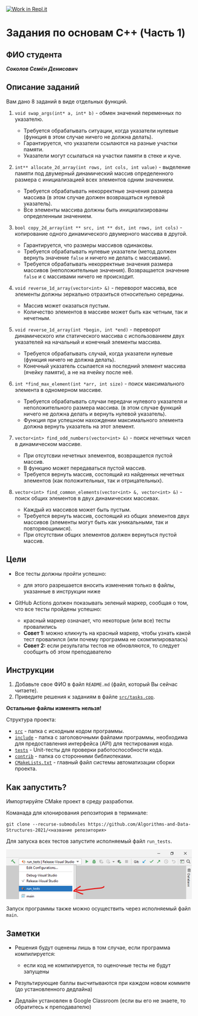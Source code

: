 [![Work in Repl.it](https://classroom.github.com/assets/work-in-replit-14baed9a392b3a25080506f3b7b6d57f295ec2978f6f33ec97e36a161684cbe9.svg)](https://classroom.github.com/online_ide?assignment_repo_id=4254420&assignment_repo_type=AssignmentRepo)
# Задания по основам C++ (Часть 1)

## ФИО студента
**_Соколов Семён Денисович_**

## Описание заданий

Вам дано 8 заданий в виде отдельных функций.

1. `void swap_args(int* a, int* b)` - обмен значений переменных по указателю.
   
   - Требуется обрабатывать ситуации, когда указатели нулевые 
     (функция в этом случае ничего не должна делать).
   - Гарантируется, что указатели ссылаются на разные участки памяти.
   - Указатели могут ссылаться на участки памяти в стеке и куче.
    

2. `int** allocate_2d_array(int rows, int cols, int value)` - выделение памяти под двумерный динамический массив определенного 
   размера с инициализацией всех элементов одним значением.
   
   - Требуется обрабатывать некорректные значения размера массива 
     (в этом случае должен возвращаться нулевой указатель).
   - Все элементы массива должны быть инициализированы определенным значением.
    

3. `bool copy_2d_array(int ** src, int ** dst, int rows, int cols)` - копирование одного динамического двумерного массива в другой.
   
    - Гарантируется, что размеры массивов одинаковы.
    - Требуется обрабатывать нулевые указатели (метод должен вернуть значение `false` и ничего не делать с массивами).
    - Требуется обрабатывать некорректные значения размера массивов (неположительные значения). 
      Возвращается значение `false` и с массивами ничего не происходит.
      
4. `void reverse_1d_array(vector<int> &)` - переворот массива, все элементы должны зеркально отразиться относительно середины.
   
   - Массив может оказаться пустым.
   - Количество элементов в массиве может быть как четным, так и нечетным.
   

5. `void reverse_1d_array(int *begin, int *end)` - переворот динамического или статического массива 
   с использованием двух указателей на начальный и конечный элементы массива.
   
   - Требуется обрабатывать случай, когда указатели нулевые (функция ничего не должна делать).
   - Конечный указатель ссылается на последний элемент массива (ячейку памяти), а не на ячейку после неё.
   

6. `int *find_max_element(int *arr, int size)` - поиск максимального элемента в одномерном массиве.
   
   - Требуется обрабатывать случаи передачи нулевого указателя и неположительного размера массива.
     (в этом случае функций ничего не должна делать и вернуть нулевой указатель).
   - Функция при успешном нахождении максимального элемента должна вернуть указатель на этот элемент.


7. `vector<int> find_odd_numbers(vector<int> &)` - поиск нечетных чисел в динамическом массиве.

   - При отсутсвии нечетных элементов, возвращается пустой массив.
   - В функцию может передаваться пустой массив.
   - Требуется вернуть массив, состоящий из найденных нечетных элементов (как положительных, так и отрицательных).
   

8. `vector<int> find_common_elements(vector<int> &, vector<int> &)` - поиск общих элементов в двух динамических массивах.

   - Каждый из массивов может быть пустым.
   - Требуется вернуть массив, состоящий из общих элементов двух массивов (элементы могут быть как уникальными, так и повторяющимися).
   - При отсутствии общих элементов должен вернуться пустой массив. 

## Цели

- Все тесты должны пройти успешно:
   - для этого разрешается вносить изменения только в файлы, указанные в инструкции ниже
  
- GitHub Actions должен показывать зеленый маркер, сообщая о том, что все тесты пройдены успешно:
   - красный маркер означает, что некоторые (или все) тесты провалились
   - **Совет 1:** можно кликнуть на красный маркер, чтобы узнать какой тест провалился (или почему программа не скомпилировалась)
   - **Совет 2:** если результаты тестов не обновляются, то следует сообщить об этом преподавателю

## Инструкции

1. Добавьте свое ФИО в файл `README.md` (файл, который Вы сейчас читаете).
2. Приведите решения к заданиям в файле [`src/tasks.cpp`](src/tasks.cpp).

**Остальные файлы изменять нельзя!**

Структура проекта:
- [`src`](src) - папка с исходным кодом программы.
- [`include`](include) - папка с заголовочными файлами программы, необходима для предоставления интерфейса (API) для тестирования кода.
- [`tests`](tests) - Unit-тесты для проверки работоспособности кода.
- [`contrib`](contrib) - папка со сторонними библиотеками.
- [`CMakeLists.txt`](CMakeLists.txt) - главный файл системы автоматизации сборки проекта.

## Как запустить?

Импортируйте CMake проект в среду разработки.

Команада для клонирования репозитория в терминале:
```shell
git clone --recurse-submodules https://github.com/Algorithms-and-Data-Structures-2021/<название репозитория>
```

Для запуска всех тестов запустите исполняемый файл `run_tests`.

![Запуск всех тестов](assets/how-to-run-all-tests.png)

Запуск программы также можно осуществить через исполняемый файл `main`.


## Заметки
- Решения будут оценены лишь в том случае, если программа компилируется:
   - если код не компилируется, то оценочные тесты не будут запущены
   
- Результирующие баллы высчитываются при каждом новом коммите (до установленного дедлайна)
- Дедлайн установлен в Google Classroom (если вы его не знаете, то обратитесь к преподавателю)
